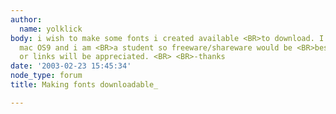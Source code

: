 ```yaml
---
author:
  name: yolklick
body: i wish to make some fonts i created available <BR>to download. I am using a
  mac OS9 and i am <BR>a student so freeware/shareware would be <BR>best. any advice
  or links will be appreciated. <BR> <BR>-thanks
date: '2003-02-23 15:45:34'
node_type: forum
title: Making fonts downloadable_

---
```

